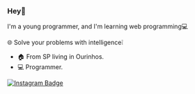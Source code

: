 ### Hey👋

I'm a young programmer, and I'm learning web programming💻

🌐 Solve your problems with intelligence❕

- 🏠 From SP living in Ourinhos.
- 💻 Programmer.


[![Instagram Badge](https://img.shields.io/badge/-Instagram-violet?style=flat-square&logo=Instagram&logoColor=white&link=https://www.instagram.com/coder.man_/)](https://www.instagram.com/coder.man_/)
